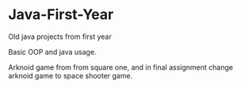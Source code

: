 # Java-First-Year
<p> Old java projects from first year </p>

<p> Basic OOP and java usage. </p>
<p> Arknoid game from from square one, and in final assignment change arknoid game to space shooter game. </p>
